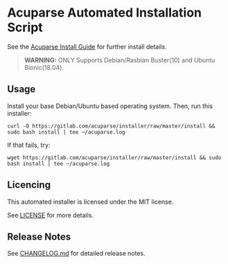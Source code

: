 # Acuparse Automated Installation Script

See the [Acuparse Install Guide](https://docs.acuparse.com/INSTALL) for further install details.

> **WARNING:** ONLY Supports Debian/Rasbian Buster(10) and Ubuntu Bionic(18.04).

## Usage

Install your base Debian/Ubuntu based operating system. Then, run this installer:

`curl -O https://gitlab.com/acuparse/installer/raw/master/install && sudo bash install | tee ~/acuparse.log`

If that fails, try:

`wget https://gitlab.com/acuparse/installer/raw/master/install && sudo bash install | tee ~/acuparse.log`

## Licencing

This automated installer is licensed under the MIT license.

See [LICENSE](LICENSE) for more details.

## Release Notes

See [CHANGELOG.md](CHANGELOG.md) for detailed release notes.
